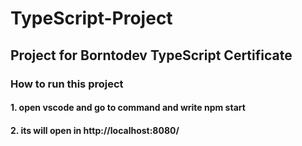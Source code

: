 # TypeScript-Project
## Project for Borntodev TypeScript Certificate

### How to run this project
#### 1. open vscode and go to command and write npm start
#### 2. its will open in http://localhost:8080/


